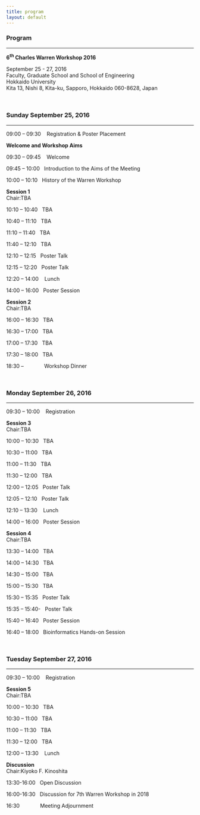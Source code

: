 ```yaml
---
title: program
layout: default
---
```

<!-- MAIN CONTENT -->
<div id="main_content_wrap" class="outer">
  <section id="main_content" class="inner">
<h3>Program</h3>
<hr>
<p><strong>6<sup>th</sup> Charles Warren Workshop 2016</strong></p>
<p>September 25 - 27, 2016<br>
Faculty, Graduate School and School of Engineering<br>
Hokkaido University<br>
Kita 13, Nishi 8, Kita-ku, Sapporo, Hokkaido 060-8628, Japan</p>
<br>

<h3>Sunday September 25, 2016</h3>
<hr>
<p>09:00 – 09:30&nbsp;&nbsp;&nbsp; Registration &amp; Poster Placement</p>
<p><strong>Welcome and Workshop Aims</strong></p>
<p>09:30 – 09:45&nbsp;&nbsp;&nbsp; Welcome</p>
<p>09:45 – 10:00&nbsp;&nbsp;&nbsp;Introduction to the Aims of the Meeting</p>
<p>10:00 – 10:10&nbsp;&nbsp;&nbsp;History of the Warren Workshop</p>
<p><strong>Session 1</strong><br>
Chair:TBA</p>
<p>10:10 – 10:40&nbsp;&nbsp;&nbsp;TBA</p>
<p>10:40 – 11:10&nbsp;&nbsp;&nbsp;TBA</p>
<p>11:10 – 11:40&nbsp;&nbsp;&nbsp;TBA</p>
<p>11:40 – 12:10&nbsp;&nbsp;&nbsp;TBA</p>
<p>12:10 – 12:15&nbsp;&nbsp;&nbsp;Poster Talk</p>
<p>12:15 – 12:20&nbsp;&nbsp;&nbsp;Poster Talk</p>
<p>12:20 – 14:00 &nbsp;&nbsp;&nbsp;Lunch</p>
<p>14:00 – 16:00&nbsp;&nbsp;&nbsp;Poster Session</p>
<p><strong>Session 2</strong><br>
Chair:TBA</p>
<p>16:00 – 16:30&nbsp;&nbsp;&nbsp;TBA</p>
<p>16:30 – 17:00&nbsp;&nbsp;&nbsp;TBA</p>
<p>17:00 – 17:30&nbsp;&nbsp;&nbsp;TBA</p>
<p>17:30 – 18:00&nbsp;&nbsp;&nbsp;TBA</p>
<p>18:30 – &nbsp;&nbsp;&nbsp;&nbsp;&nbsp;&nbsp;&nbsp;&nbsp;&nbsp;&nbsp;&nbsp;&nbsp;&nbsp;Workshop Dinner</p>
<br>
<h3> Monday September 26, 2016</h3>
<hr>
<p>09:30 – 10:00&nbsp;&nbsp;&nbsp; Registration</p>
<p><strong>Session 3</strong><br>
Chair:TBA</p>
<p>10:00 – 10:30&nbsp;&nbsp;&nbsp;TBA</p>
<p>10:30 – 11:00&nbsp;&nbsp;&nbsp;TBA</p>
<p>11:00 – 11:30&nbsp;&nbsp;&nbsp;TBA</p>
<p>11:30 – 12:00&nbsp;&nbsp;&nbsp;TBA</p>
<p>12:00 – 12:05&nbsp;&nbsp;&nbsp;Poster Talk</p>
<p>12:05 – 12:10&nbsp;&nbsp;&nbsp;Poster Talk</p>
<p>12:10 – 13:30 &nbsp;&nbsp;&nbsp;Lunch</p>
<p>14:00 – 16:00&nbsp;&nbsp;&nbsp;Poster Session</p>
<p><strong>Session 4</strong><br>
Chair:TBA</p>
<p>13:30 – 14:00&nbsp;&nbsp;&nbsp;TBA</p>
<p>14:00 – 14:30&nbsp;&nbsp;&nbsp;TBA</p>
<p>14:30 – 15:00&nbsp;&nbsp;&nbsp;TBA</p>
<p>15:00 – 15:30&nbsp;&nbsp;&nbsp;TBA</p>
<p>15:30 – 15:35&nbsp;&nbsp;&nbsp;Poster Talk</p>
<p>15:35 – 15:40-&nbsp;&nbsp;&nbsp;Poster Talk</p>
<p>15:40 – 16:40&nbsp;&nbsp;&nbsp;Poster Session</p>
<p>16:40 – 18:00&nbsp;&nbsp;&nbsp;Bioinformatics Hands-on Session</p>
<br>
<h3>Tuesday September 27, 2016</h3>
<hr>
<p>09:30 – 10:00&nbsp;&nbsp;&nbsp; Registration</p>
<p><strong>Session 5</strong><br>
Chair:TBA</p>
<p>10:00 – 10:30&nbsp;&nbsp;&nbsp;TBA</p>
<p>10:30 – 11:00&nbsp;&nbsp;&nbsp;TBA</p>
<p>11:00 – 11:30&nbsp;&nbsp;&nbsp;TBA</p>
<p>11:30 – 12:00&nbsp;&nbsp;&nbsp;TBA</p>
<p>12:00 – 13:30 &nbsp;&nbsp;&nbsp;Lunch</p>
<p><strong>Discussion</strong><br>
Chair:Kiyoko F. Kinoshita</p>
<p>13:30-16:00&nbsp;&nbsp;&nbsp;Open Discussion</p>
<p>16:00-16:30&nbsp;&nbsp;&nbsp;Discussion for 7th Warren Workshop in 2018</p>
<p>16:30&nbsp;&nbsp;&nbsp;&nbsp;&nbsp;&nbsp;&nbsp;&nbsp;&nbsp;&nbsp;&nbsp;&nbsp;&nbsp;&nbsp;Meeting Adjournment</p>
<br>
 </section>
</div>
